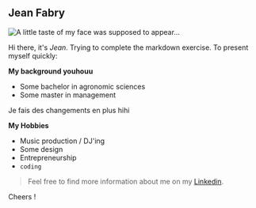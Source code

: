 ## Jean Fabry
![A little taste of my face was supposed to appear...](https://media-exp1.licdn.com/dms/image/C5603AQGB1yhLySuMcw/profile-displayphoto-shrink_200_200/0?e=1603324800&v=beta&t=SOGhnmbDMrw_MmODy2LIxtZONyfnV0Yys_lqf9M6syg)

Hi there, it's *Jean*. Trying to complete the markdown exercise. 
To present myself quickly: 

**My background youhouu**
- Some bachelor in agronomic sciences
- Some master in management

Je fais des changements en plus hihi

**My Hobbies**
- Music production / DJ'ing
- Some design
- Entrepreneurship
- `coding`

>Feel free to find more information about me on my [Linkedin](https://www.linkedin.com/in/jean-fabry-5423a111b/).

Cheers ! 
